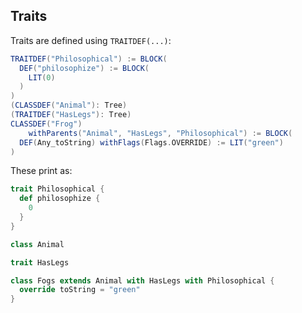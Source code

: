 Traits
------

Traits are defined using `TRAITDEF(...)`:

```scala
TRAITDEF("Philosophical") := BLOCK(
  DEF("philosophize") := BLOCK(
    LIT(0)
  ) 
)
(CLASSDEF("Animal"): Tree)
(TRAITDEF("HasLegs"): Tree)
CLASSDEF("Frog")
    withParents("Animal", "HasLegs", "Philosophical") := BLOCK(
  DEF(Any_toString) withFlags(Flags.OVERRIDE) := LIT("green")
)
```

These print as:

```scala
trait Philosophical {
  def philosophize {
    0
  }
}

class Animal

trait HasLegs

class Fogs extends Animal with HasLegs with Philosophical {
  override toString = "green"
}

```
